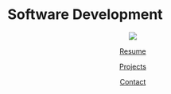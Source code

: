 # Software Development
<center>
<img src="https://pbs.twimg.com/profile_images/1007265563201204224/qxWgmvS6_400x400.jpg" align="middle">
<p class="body"><a href="resume.html">Resume</a></p>
<p class="body"><a href="projects.html">Projects</a></p>
<p class="body"><a href="contact.html">Contact</a></p>
</center>
